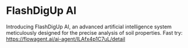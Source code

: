 # FlashDigUp AI
Introducing FlashDigUp AI, an advanced artificial intelligence system meticulously designed for the precise analysis of soil properties.
Fast try: https://flowagent.ai/ai-agent/ILAfx4p1C7uL/detail
